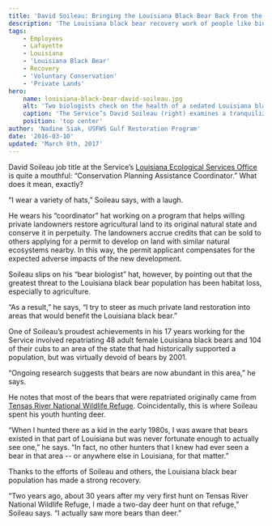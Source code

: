 ```yaml
---
title: 'David Soileau: Bringing the Louisiana Black Bear Back From the Brink'
description: 'The Louisiana black bear recovery work of people like biologist/land conservation specialist David Soileau has been so successful that sightings of the species is no longer such an uncommon occurrence.'
tags:
    - Employees
    - Lafayette
    - Louisiana
    - 'Louisiana Black Bear'
    - Recovery
    - 'Voluntary Conservation'
    - 'Private Lands'
hero:
    name: louisiana-black-bear-david-soileau.jpg
    alt: 'Two biologists check on the health of a sedated Louisiana black bear'
    caption: 'The Service’s David Soileau (right) examines a tranquilized Louisiana Black Bear as part of an effort to study the recovery of the species’ population. Photo by USFWS.'
    position: 'top center'
author: 'Nadine Siak, USFWS Gulf Restoration Program'
date: '2016-03-10'
updated: 'March 8th, 2017'
---
```


David Soileau job title at the Service’s [Louisiana Ecological Services Office](http://www.fws.gov/lafayette/) is quite a mouthful: “Conservation Planning Assistance Coordinator.” What does it mean, exactly?

“I wear a variety of hats,” Soileau says, with a laugh.

He wears his “coordinator” hat working on a program that helps willing private landowners restore agricultural land to its original natural state and conserve it in perpetuity. The landowners accrue credits that can be sold to others applying for a permit to develop on land with similar natural ecosystems nearby. In this way, the permit applicant compensates for the expected adverse impacts of the new development.

Soileau slips on his “bear biologist” hat, however, by pointing out that the greatest threat to the Louisiana black bear population has been habitat loss, especially to agriculture.

“As a result,” he says, “I try to steer as much private land restoration into areas that would benefit the Louisiana black bear.”

One of Soileau’s proudest achievements in his 17 years working for the Service involved repatriating 48 adult female Louisiana black bears and 104 of their cubs to an area of the state that had historically supported a population, but was virtually devoid of bears by 2001.

“Ongoing research suggests that bears are now abundant in this area,” he says.

He notes that most of the bears that were repatriated originally came from [Tensas River National Wildlife Refuge](http://www.fws.gov/refuge/tensas_river/). Coincidentally, this is where Soileau spent his youth hunting deer.

“When I hunted there as a kid in the early 1980s, I was aware that bears existed in that part of Louisiana but was never fortunate enough to actually see one,” he says. “In fact, no other hunters that I knew had ever seen a bear in that area -- or anywhere else in Louisiana, for that matter.”

Thanks to the efforts of Soileau and others, the Louisiana black bear population has made a strong recovery.

“Two years ago, about 30 years after my very first hunt on Tensas River National Wildlife Refuge, I made a two-day deer hunt on that refuge,” Soileau says. “I actually saw more bears than deer.”
